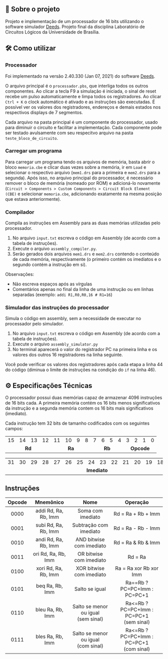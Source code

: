 <h2>💬 Sobre o projeto</h2>

Projeto e implementação de um processador de 16 bits utilizando o software simulador <a href="https://www.digitalelectronicsdeeds.com/deeds.html" target="_blank">Deeds</a>. Projeto final da disciplina Laboratório de Circuitos Lógicos da Universidade de Brasília.

<h2>🛠 Como utilizar</h2>

### Processador

Foi implementado na versão 2.40.330 (Jan 07, 2021) do software <a href="https://www.digitalelectronicsdeeds.com/deeds.html" target="_blank">Deeds</a>.

O arquivo principal é o `processador.pbs`, que interliga todos os outros componentes. Ao clicar a tecla F9 a simulação é iniciada, o sinal de reset recebe um pulso automaticamente e limpa todos os registradores. Ao clicar `Ctrl + K` o clock automático é ativado e as instruções são executadas. É possível ver os valores dos registradores, endereços e demais estados nos respectivos displays de 7 segmentos.

Cada arquivo na pasta principal é um componente do processador, usado para diminuir o circuito e facilitar a implementação. Cada componente pode ser testado avulsamente com seu respecitvo arquivo na pasta `teste_bloco_de_circuito`.

### Carregar um programa

Para carregar um programa tendo os arquivos de memória, basta abrir o bloco `memoria.cbe` e clicar duas vezes sobre a memória, ir em `Load` e selecionar o respectivo arquivo (`mem1.drs` para a primeira e `mem2.drs` para a segunda). Após isso, no arquivo principal do processador, é necessário remover o bloco de memória (nomeado por ROM) e adicioná-lo novamente (`Circuit > Components > Custom Components > Circuit Block Element (CBE)` e selecionar `memoria.cbe`, adicionando exatamente na mesma posição que estava anteriormente).

### Compilador

Compila as instruções em Assembly para as duas memórias utilizadas pelo processador.

1. No arquivo `input.txt` escreva o código em Assembly (de acordo com a tabela de instruções).
2. Execute o arquivo `assembly_compiler.py`.
3. Serão gerados dois arquivos `mem1.drs` e `mem2.drs` contendo o conteúdo de cada memória, respectivamente (o primeiro contém os imediatos e o segundo contém a instrução em si).

Observações:

- Não escreva espaços após as vírgulas
- Comentários apenas no final da linha de uma instrução ou em linhas separadas (exemplo: `addi R1,R0,R0,16 # R1=16`)

### Simulador das instruções do processador

Simula o código em assembly, sem a necessidade de executar no processador pelo simulador.

1. No arquivo `input.txt` escreva o código em Assembly (de acordo com a tabela de instruções).
2. Execute o arquivo `assembly_simulator.py`
3. No terminal aparecerá o valor do registrador PC na primeira linha e os valores dos outros 16 registradores na linha seguinte.

Você pode verificar os valores dos registradores após cada etapa a linha 44 do código (diminua o limite de instruções na condição do `if` na linha 46).

<h2>⚙️ Especificações Técnicas</h2>

O processador possui duas memórias capaz de armazenar 4096 instruções de 16 bits cada. A primeira memória contém os 16 bits menos significativos da instrução e a segunda memória contem os 16 bits mais significativos (imediato).

Cada instrução tem 32 bits de tamanho codificados com os seguintes campos:

<table>
  <tr>
    <td>15</td>
    <td>14</td>
    <td>13</td>
    <td>12</td>
    <td>11</td>
    <td>10</td>
    <td>9</td>
    <td>8</td>
    <td>7</td>
    <td>6</td>
    <td>5</td>
    <td>4</td>
    <td>3</td>
    <td>2</td>
    <td>1</td>
    <td>0</td>
  </tr>
  <tr>
    <td colspan="4" style="text-align:center;"><b>Rd</b></td>
    <td colspan="4" style="text-align:center;"><b>Ra</b></td>
    <td colspan="4" style="text-align:center;"><b>Rb</b></td>
    <td colspan="4" style="text-align:center;"><b>Opcode</b></td>
  </tr>
</table>

<table>
  <tr>
    <td>31</td>
    <td>30</td>
    <td>29</td>
    <td>28</td>
    <td>27</td>
    <td>26</td>
    <td>25</td>
    <td>24</td>
    <td>23</td>
    <td>22</td>
    <td>21</td>
    <td>20</td>
    <td>19</td>
    <td>18</td>
    <td>17</td>
    <td>16</td>
  </tr>
  <tr>
    <td colspan="16" style="text-align:center;"><b>Imediato</b></td>
  </tr>
</table>

## Instruções
| Opcode |       Mnemônico      |                  Nome                  |                    Operação                 |
|:------:|:--------------------:|:--------------------------------------:|:-------------------------------------------:|
|  0000  | addi Rd, Ra, Rb, Imm |            Soma com imediato           |              Rd = Ra + Rb + Imm             |
|  0001  | subi Rd, Ra, Rb, Imm |         Subtração com imediato         |              Rd = Ra - Rb - Imm             |
|  0010  | andi Rd, Ra, Rb, Imm |        AND bitwise com imediato        |              Rd = Ra & Rb & Imm             |
|  0011  |  ori Rd, Ra, Rb, Imm |         OR bitwise com imediato        |              Rd = Ra | Rb | Imm             |
|  0100  | xori Rd, Ra, Rb, Imm |        XOR bitwise com imediato        |            Ra = Ra xor Rb xor Imm           |
|  0101  |    beq Ra, Rb, Imm   |             Salto se igual             |         Ra==Rb ? PC=PC+Imm : PC=PC+1        |
|  0110  |   bleu Ra, Rb, Imm   | Salto se menor ou igual<br>(sem sinal) | Ra<=Rb ? PC=PC+Imm : PC=PC+1<br>(sem sinal) |
|  0111  |   bles Ra, Rb, Imm   | Salto se menor ou igual<br>(com sinal) | Ra<=Rb ? PC=PC+Imm : PC=PC+1<br>(com sinal) |

